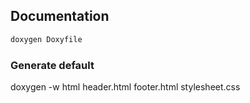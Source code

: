 ## Documentation
```sh
doxygen Doxyfile
```
### Generate default
doxygen -w html header.html footer.html stylesheet.css
